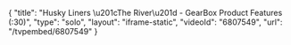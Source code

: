 {
    "title": "Husky Liners \u201cThe River\u201d - GearBox Product Features (:30)",
    "type": "solo",
    "layout": "iframe-static",
    "videoId": "6807549",
    "url": "\/tvpembed\/6807549"
}